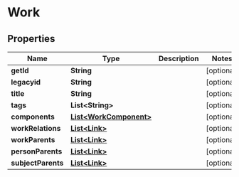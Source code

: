 # Work

## Properties
Name | Type | Description | Notes
------------ | ------------- | ------------- | -------------
**getId** | **String** |  |  [optional]
**legacyid** | **String** |  |  [optional]
**title** | **String** |  |  [optional]
**tags** | **List&lt;String&gt;** |  |  [optional]
**components** | [**List&lt;WorkComponent&gt;**](WorkComponent.md) |  |  [optional]
**workRelations** | [**List&lt;Link&gt;**](Link.md) |  |  [optional]
**workParents** | [**List&lt;Link&gt;**](Link.md) |  |  [optional]
**personParents** | [**List&lt;Link&gt;**](Link.md) |  |  [optional]
**subjectParents** | [**List&lt;Link&gt;**](Link.md) |  |  [optional]
